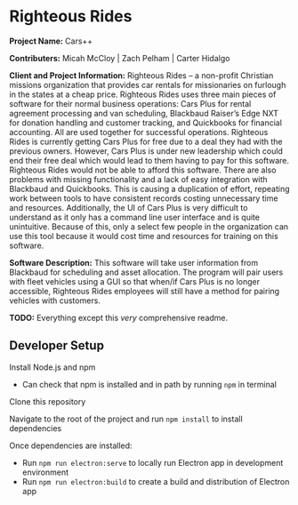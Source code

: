 # Righteous Rides

**Project Name:** Cars++

**Contributers:** Micah McCloy | Zach Pelham | Carter Hidalgo

**Client and Project Information:** Righteous Rides – a non-profit Christian missions organization that provides car rentals for missionaries on furlough in the states at a cheap price. 
Righteous Rides uses three main pieces of software for their normal business operations: Cars Plus for rental agreement processing and van scheduling, Blackbaud Raiser’s 
Edge NXT for donation handling and customer tracking, and Quickbooks for financial accounting. All are used together for successful operations.
Righteous Rides is currently getting Cars Plus for free due to a deal they had with the previous owners. However, Cars Plus is under new leadership which could end their free 
deal which would lead to them having to pay for this software. Righteous Rides would not be able to afford this software.
There are also problems with missing functionality and a lack of easy integration with Blackbaud and Quickbooks. This is causing a duplication of effort, repeating work between 
tools to have consistent records costing unnecessary time and resources.
Additionally, the UI of Cars Plus is very difficult to understand as it only has a command line user interface and is quite unintuitive. Because of this, only a select few people in the organization 
can use this tool because it would cost time and resources for training on this software.

**Software Description:** This software will take user information from Blackbaud for scheduling and asset allocation. The program will pair users with fleet vehicles using a GUI so that 
when/if Cars Plus is no longer accessible, Righteous Rides employees will still have a method for pairing vehicles with customers. 

**TODO:** Everything except this *very* comprehensive readme.

## Developer Setup
Install Node.js and npm 

- Can check that npm is installed and in path by running `npm` in terminal

Clone this repository

Navigate to the root of the project and run `npm install` to install dependencies

Once dependencies are installed:
 - Run `npm run electron:serve` to locally run Electron app in development environment
 - Run `npm run electron:build` to create a build and distribution of Electron app

